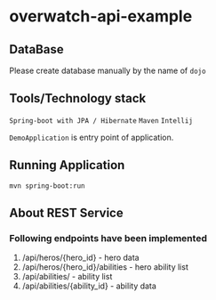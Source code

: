 # overwatch-api-example

## DataBase

Please create database manually by the name of `dojo`

## Tools/Technology stack

`Spring-boot with JPA / Hibernate`
`Maven`
`Intellij`

`DemoApplication` is entry point of application.


## Running Application

`mvn spring-boot:run`

## About REST Service

### Following endpoints have been implemented

1. /api/heros/{hero_id} - hero data
2. /api/heros/{hero_id}/abilities - hero ability list
3. /api/abilities/ - ability list
4. /api/abilities/{ability_id} - ability data



